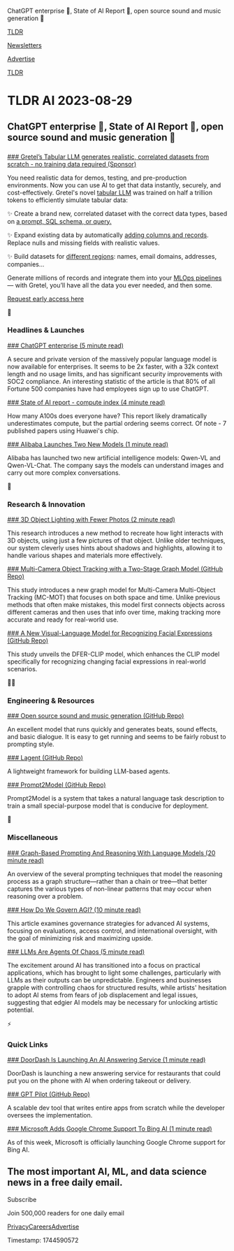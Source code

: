 ChatGPT enterprise 🏢, State of AI Report 📜, open source sound and music generation 🎵

[TLDR](/)

[Newsletters](/newsletters)

[Advertise](https://advertise.tldr.tech/)

[TLDR](/)

# TLDR AI 2023-08-29

## ChatGPT enterprise 🏢, State of AI Report 📜, open source sound and music generation 🎵

### 

[### Gretel’s Tabular LLM generates realistic, correlated datasets from scratch - no training data required (Sponsor)](https://gretel.ai/tabular-llm?utm_source=tldr-ai&amp;utm_medium=newsletter-sponsorship&amp;utm_campaign=tabular%20llm&amp;utm_content=tldr-20230829)

You need realistic data for demos, testing, and pre-production environments. Now you can use AI to get that data instantly, securely, and cost-effectively. Gretel's novel [tabular LLM](https://gretel.ai/tabular-llm?utm_source=tldr-ai&utm_medium=newsletter-sponsorship&utm_campaign=tabular%20llm&utm_content=tldr-20230829) was trained on half a trillion tokens to efficiently simulate tabular data:

✨ Create a brand new, correlated dataset with the correct data types, based on [a prompt, SQL schema, or query.](https://gretel.ai/tabular-llm?utm_source=tldr-ai&utm_medium=newsletter-sponsorship&utm_campaign=tabular%20llm&utm_content=tldr-20230829)

✨ Expand existing data by automatically [adding columns and records](https://gretel.ai/tabular-llm?utm_source=tldr-ai&utm_medium=newsletter-sponsorship&utm_campaign=tabular%20llm&utm_content=tldr-20230829). Replace nulls and missing fields with realistic values.

✨ Build datasets for [different regions](https://gretel.ai/tabular-llm?utm_source=tldr-ai&utm_medium=newsletter-sponsorship&utm_campaign=tabular%20llm&utm_content=tldr-20230829): names, email domains, addresses, companies...

Generate millions of records and integrate them into your [MLOps pipelines](https://gretel.ai/tabular-llm?utm_source=tldr-ai&utm_medium=newsletter-sponsorship&utm_campaign=tabular%20llm&utm_content=tldr-20230829) — with Gretel, you’ll have all the data you ever needed, and then some.

[Request early access here](https://gretel.ai/tabular-llm?utm_source=tldr-ai&utm_medium=newsletter-sponsorship&utm_campaign=tabular%20llm&utm_content=tldr-20230829)

🚀

### Headlines & Launches

[### ChatGPT enterprise (5 minute read)](https://openai.com/blog/introducing-chatgpt-enterprise?utm_source=tldrai)

A secure and private version of the massively popular language model is now available for enterprises. It seems to be 2x faster, with a 32k context length and no usage limits, and has significant security improvements with SOC2 compliance. An interesting statistic of the article is that 80% of all Fortune 500 companies have had employees sign up to use ChatGPT.

[### State of AI report - compute index (4 minute read)](https://www.stateof.ai/compute?utm_source=tldrai)

How many A100s does everyone have? This report likely dramatically underestimates compute, but the partial ordering seems correct. Of note - 7 published papers using Huawei's chip.

[### Alibaba Launches Two New Models (1 minute read)](https://www.cnbc.com/2023/08/25/alibaba-new-ai-model-can-understand-images-more-complex-conversations.html?utm_source=tldrai)

Alibaba has launched two new artificial intelligence models: Qwen-VL and Qwen-VL-Chat. The company says the models can understand images and carry out more complex conversations.

🧠

### Research & Innovation

[### 3D Object Lighting with Fewer Photos (2 minute read)](https://nrhints.github.io/?utm_source=tldrai)

This research introduces a new method to recreate how light interacts with 3D objects, using just a few pictures of that object. Unlike older techniques, our system cleverly uses hints about shadows and highlights, allowing it to handle various shapes and materials more effectively.

[### Multi-Camera Object Tracking with a Two-Stage Graph Model (GitHub Repo)](https://github.com/chengche6230/rest?utm_source=tldrai)

This study introduces a new graph model for Multi-Camera Multi-Object Tracking (MC-MOT) that focuses on both space and time. Unlike previous methods that often make mistakes, this model first connects objects across different cameras and then uses that info over time, making tracking more accurate and ready for real-world use.

[### A New Visual-Language Model for Recognizing Facial Expressions (GitHub Repo)](https://github.com/zengqunzhao/dfer-clip?utm_source=tldrai)

This study unveils the DFER-CLIP model, which enhances the CLIP model specifically for recognizing changing facial expressions in real-world scenarios.

👨‍💻

### Engineering & Resources

[### Open source sound and music generation (GitHub Repo)](https://github.com/haoheliu/AudioLDM2?utm_source=tldrai)

An excellent model that runs quickly and generates beats, sound effects, and basic dialogue. It is easy to get running and seems to be fairly robust to prompting style.

[### Lagent (GitHub Repo)](https://github.com/InternLM/lagent?utm_source=tldrai)

A lightweight framework for building LLM-based agents.

[### Prompt2Model (GitHub Repo)](https://github.com/neulab/prompt2model?utm_source=tldrai)

Prompt2Model is a system that takes a natural language task description to train a small special-purpose model that is conducive for deployment.

🎁

### Miscellaneous

[### Graph-Based Prompting And Reasoning With Language Models (20 minute read)](https://cameronrwolfe.substack.com/p/graph-based-prompting-and-reasoning?utm_source=tldrai)

An overview of the several prompting techniques that model the reasoning process as a graph structure—rather than a chain or tree—that better captures the various types of non-linear patterns that may occur when reasoning over a problem.

[### How Do We Govern AGI? (10 minute read)](https://aisupremacy.substack.com/p/how-do-we-govern-agi?utm_source=tldrai)

This article examines governance strategies for advanced AI systems, focusing on evaluations, access control, and international oversight, with the goal of minimizing risk and maximizing upside.

[### LLMs Are Agents Of Chaos (5 minute read)](https://aiascendant.substack.com/p/llms-are-agents-of-chaos?utm_source=tldrai)

The excitement around AI has transitioned into a focus on practical applications, which has brought to light some challenges, particularly with LLMs as their outputs can be unpredictable. Engineers and businesses grapple with controlling chaos for structured results, while artists' hesitation to adopt AI stems from fears of job displacement and legal issues, suggesting that edgier AI models may be necessary for unlocking artistic potential.

⚡️

### Quick Links

[### DoorDash Is Launching An AI Answering Service (1 minute read)](https://www.theverge.com/2023/8/28/23849040/doordash-ai-voice-ordering-takeout?utm_source=tldrai)

DoorDash is launching a new answering service for restaurants that could put you on the phone with AI when ordering takeout or delivery.

[### GPT Pilot (GitHub Repo)](https://github.com/Pythagora-io/gpt-pilot?utm_source=tldrai)

A scalable dev tool that writes entire apps from scratch while the developer oversees the implementation.

[### Microsoft Adds Google Chrome Support To Bing AI (1 minute read)](https://9to5google.com/2023/08/28/bing-ai-google-chrome-support/?utm_source=tldrai)

As of this week, Microsoft is officially launching Google Chrome support for Bing AI.

## The most important AI, ML, and data science news in a free daily email.

Subscribe

Join 500,000 readers for one daily email

[Privacy](/privacy)[Careers](https://jobs.ashbyhq.com/tldr.tech)[Advertise](/ai/advertise)

Timestamp: 1744590572